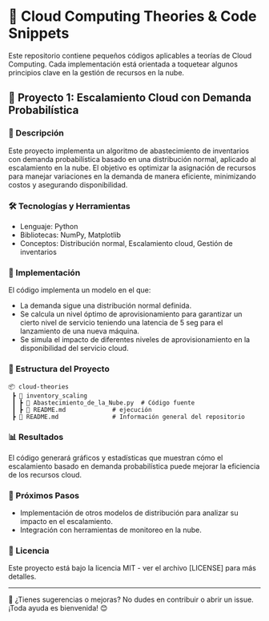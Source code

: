 # 📂 Cloud Computing Theories & Code Snippets

Este repositorio contiene pequeños códigos aplicables a teorías de Cloud Computing. Cada implementación está orientada a toquetear algunos principios clave en la gestión de recursos en la nube. 

## 📌 Proyecto 1: Escalamiento Cloud con Demanda Probabilística

### 📖 Descripción
Este proyecto implementa un algoritmo de abastecimiento de inventarios con demanda probabilística basado en una distribución normal, aplicado al escalamiento en la nube. El objetivo es optimizar la asignación de recursos para manejar variaciones en la demanda de manera eficiente, minimizando costos y asegurando disponibilidad.

### 🛠️ Tecnologías y Herramientas
- Lenguaje: Python
- Bibliotecas: NumPy, Matplotlib
- Conceptos: Distribución normal, Escalamiento cloud, Gestión de inventarios

### 📜 Implementación
El código implementa un modelo en el que:
- La demanda sigue una distribución normal definida.
- Se calcula un nivel óptimo de aprovisionamiento para garantizar un cierto nivel de servicio teniendo una latencia de 5 seg para el lanzamiento de una nueva máquina.
- Se simula el impacto de diferentes niveles de aprovisionamiento en la disponibilidad del servicio cloud.

### 📂 Estructura del Proyecto
```
📦 cloud-theories
 ┣ 📂 inventory_scaling
 ┃ ┣ 📜 Abastecimiento_de_la_Nube.py  # Código fuente
 ┃ ┣ 📜 README.md             # ejecución
 ┣ 📜 README.md               # Información general del repositorio
```

### 📊 Resultados
El código generará gráficos y estadísticas que muestran cómo el escalamiento basado en demanda probabilística puede mejorar la eficiencia de los recursos cloud.

### 📌 Próximos Pasos
- Implementación de otros modelos de distribución para analizar su impacto en el escalamiento.
- Integración con herramientas de monitoreo en la nube.

### 📄 Licencia
Este proyecto está bajo la licencia MIT - ver el archivo [LICENSE] para más detalles.

---
📧 ¿Tienes sugerencias o mejoras? No dudes en contribuir o abrir un issue. ¡Toda ayuda es bienvenida! 😊

